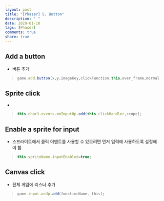 ```yaml
---
layout: post
title: "[Phaser] 5. Button"
description: " "
date: 2020-01-10
tags: [Phaser]
comments: true
share: true
---
```


## Add a button

- 버튼 추가

> ```Javascript
> game.add.button(x,y,imageKey,clickFunction,this,over_frame,normal_frame,down_frame)
> ```

 

## Sprite click

-  

> ```Javascript
> this.char1.events.onInputUp.add(this.clickHandler,scope);
> ```

##  

## Enable a sprite for input

- 스프라이트에서 클릭 이벤트를 사용할 수 있으려면 먼저 입력에 사용하도록 설정해야 함.

> ```Javascript
> this.spriteName.inputEnabled=true;
> ```

 

## Canvas click

- 전체 게임에 리스너 추가

> ```Javascript
> game.input.onUp.add(functionName, this);
> ```